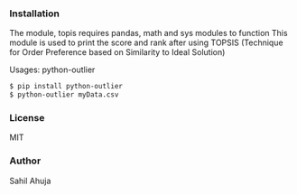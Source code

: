 ### Installation
The module, topis requires pandas, math and sys modules to function
This module is used to print the score and rank after using TOPSIS (Technique for Order Preference based on Similarity to Ideal Solution)

Usages: python-outlier <InputDataFile> 
	
```sh
$ pip install python-outlier
$ python-outlier myData.csv
```
### License
MIT
### Author
Sahil Ahuja
